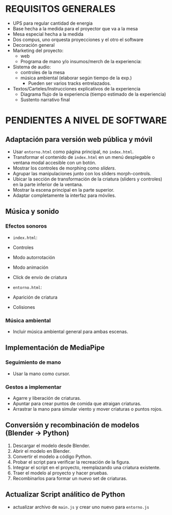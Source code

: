  # REQUISITOS GENERALES

- UPS para regular cantidad de energia
- Base hecha a la medida para el proyector que va a la mesa
- Mesa especial hecha a la medida
- Dos compus, uno orquesta proyecciones y el otro el software
- Decoración general
- Marketing del proyecto:
   - web
   - Programa de mano y/o insumos/merch de la experiencia:
- Sistema de audio:
   - controles de la mesa
   - música ambiental (elaborar según tiempo de la exp.)
       - Pueden ser varios tracks entrelazados.
- Textos/Carteles/Instrucciones explicativos de la experiencia
   - Diagrama flujo de la experiencia (tiempo estimado de la experiencia)
   - Sustento narrativo final


# PENDIENTES A NIVEL DE SOFTWARE

## Adaptación para versión web pública y móvil

-  Usar `entorno.html` como página principal, no `index.html`.
-  Transformar el contenido de `index.html` en un menú desplegable o ventana modal accesible con un botón.
-  Mostrar los controles de morphing como *sliders*.
-  Agrupar las manipulaciones junto con los sliders morph-controls.
-  Ubicar la sección de transformación de la criatura (sliders y controles) en la parte inferior de la ventana.
-  Mostrar la escena principal en la parte superior.
-  Adaptar completamente la interfaz para móviles.

## Música y sonido

### Efectos sonoros

-  `index.html`:  
  -  Controles  
  -  Modo autorrotación  
  -  Modo animación  
  -  Click de envío de criatura

-  `entorno.html`:  
  -  Aparición de criatura  
  -  Colisiones  

### Música ambiental

-  Incluir música ambiental general para ambas escenas.

## Implementación de MediaPipe

### Seguimiento de mano

-  Usar la mano como cursor.

### Gestos a implementar

-  Agarre y liberación de criaturas.
-  Apuntar para crear puntos de comida que atraigan criaturas.
-  Arrastrar la mano para simular viento y mover criaturas o puntos rojos.

## Conversión y recombinación de modelos (Blender → Python)

1.  Descargar el modelo desde Blender.
2.  Abrir el modelo en Blender.
3.  Convertir el modelo a código Python.
4.  Probar el script para verificar la recreación de la figura.
5.  Integrar el script en el proyecto, reemplazando una criatura existente.
6.  Traer el modelo al proyecto y hacer pruebas.
7.  Recombinarlos para formar un nuevo set de criaturas.


## Actualizar Script análitico de Python

- actualizar archivo de `main.js` y crear uno nuevo para `entorno.js`
